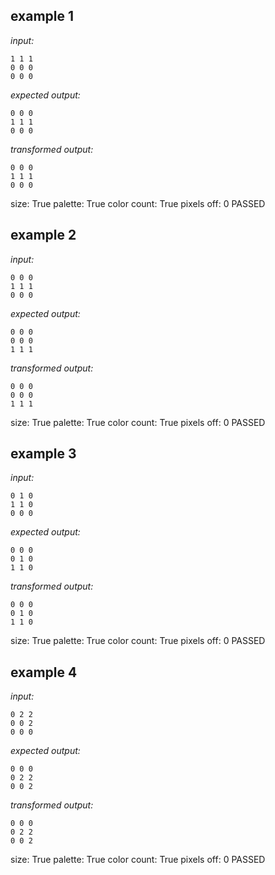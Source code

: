 
## example 1
*input:*
```
1 1 1
0 0 0
0 0 0
```
*expected output:*
```
0 0 0
1 1 1
0 0 0
```
*transformed output:*
```
0 0 0
1 1 1
0 0 0
```
size: True
palette: True
color count: True
pixels off: 0
PASSED

## example 2
*input:*
```
0 0 0
1 1 1
0 0 0
```
*expected output:*
```
0 0 0
0 0 0
1 1 1
```
*transformed output:*
```
0 0 0
0 0 0
1 1 1
```
size: True
palette: True
color count: True
pixels off: 0
PASSED

## example 3
*input:*
```
0 1 0
1 1 0
0 0 0
```
*expected output:*
```
0 0 0
0 1 0
1 1 0
```
*transformed output:*
```
0 0 0
0 1 0
1 1 0
```
size: True
palette: True
color count: True
pixels off: 0
PASSED

## example 4
*input:*
```
0 2 2
0 0 2
0 0 0
```
*expected output:*
```
0 0 0
0 2 2
0 0 2
```
*transformed output:*
```
0 0 0
0 2 2
0 0 2
```
size: True
palette: True
color count: True
pixels off: 0
PASSED
